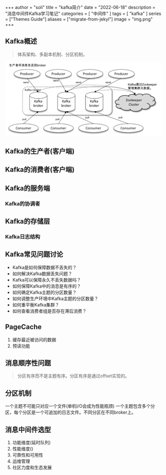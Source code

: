 +++
author = "soli"
title = "kafka简介"
date = "2022-06-18"
description = "消息中间件Kafka学习笔记"
categories = [
"中间件"
]
tags = [
"kafka"
]
series = ["Themes Guide"]
aliases = ["migrate-from-jekyl"]
image = "img.png"
+++
<!--more-->
## Kafka概述
> 体系架构、多副本机制、分区机制。

![](kafka-overview.jpg)
## Kafka的生产者(客户端)
## Kafka的消费者(客户端)
## Kafka的服务端
### Kafka的协调者
## Kafka的存储层
### Kafka日志结构
## Kafka常见问题讨论
- Kafka是如何保障数据不丢失的？
- 如何解决Kafka数据丢失问题？
- Kafka可以保障永久不丢失数据吗？
- 如何保障Kafka中的消息是有序的？
- 如何确定Kafka主题的分区数量？
- 如何调整生产环境中Kafka主题的分区数量？
- 如何重平衡Kafka集群？
- 如何查看消费者组是否存在滞后消费？
## PageCache
1. 缓存最近被访问的数据
2. 预读功能
## 消息顺序性问题
> 分区有序而不是主题有序。分区有序是通过offset实现的。
## 分区机制
一个主题不可能只对应一个文件(单机I/O会成为性能瓶颈)
一个主题包含多个分区，每个分区是一个可追加的日志文件。不同分区在不同broker上。
## 消息中间件选型
1. 功能维度(延时队列)
2. 性能维度()
3. 可靠性和可用性
4. 运维管理
5. 社区力度和生态发展